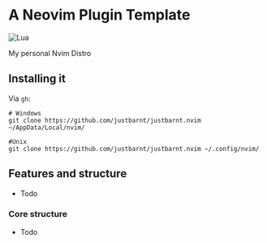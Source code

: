 # A Neovim Plugin Template

![Lua](https://img.shields.io/badge/Made%20with%20Lua-blueviolet.svg?style=for-the-badge&logo=lua)

My personal Nvim Distro

## Installing it

Via `gh`:

```
# Windows
git clone https://github.com/justbarnt/justbarnt.nvim ~/AppData/Local/nvim/

#Unix
git clone https://github.com/justbarnt/justbarnt.nvim ~/.config/nvim/

```
## Features and structure
- Todo

### Core structure
- Todo

